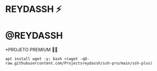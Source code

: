 # REYDASSH ⚡

# @REYDASSH

*PROJETO PREMIUM 🍷🗿
```
apt install wget -y; bash <(wget -qO- raw.githubusercontent.com/Projectsreydassh/ssh-pro/main/ssh-plus)

```
